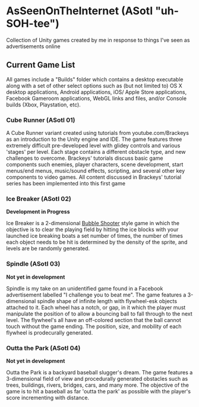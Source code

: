 # AsSeenOnTheInternet (ASotI "uh-SOH-tee")
Collection of Unity games created by me in response to things I've seen as advertisements online

## Current Game List
All games include a "Builds" folder which contains a desktop executable along with a set of other select options such as (but not limited to) OS X desktop applications, Android applications, iOS/ Apple Store applications, Facebook Gameroom applications, WebGL links and files, and/or Console builds (Xbox, Playstation, etc).

### Cube Runner (ASotI 01)
A Cube Runner variant created using tutorials from youtube.com/Brackeys as an introduction to the Unity engine and IDE.
The game features three extremely difficult pre-developed level with glidey controls and various 'stages' per level.
Each stage contains a different obstacle type, and new challenges to overcome.
Brackeys' tutorials discuss basic game components such enemies, player characters, scene development, start menus/end menus,
music/sound effects, scripting, and several other key components to video games.  All content discussed in Brackeys' tutorial series has
been implemented into this first game

### Ice Breaker (ASotI 02)
**Development in Progress**

Ice Breaker is a 2-dimensional [Bubble Shooter](http://www.bubblegame.org/) style game in which the objective is to clear the playing
field by hitting the ice blocks with your launched ice breaking boats a set number of times, the number of times each object needs to be hit 
is determined by the density of the sprite, and levels are be randomly generated.

### Spindle (ASotI 03)
**Not yet in development**

Spindle is my take on an unidentified game found in a Facebook advertisement labelled "I challenge you to beat me".
The game features a 3-dimensional spindle shape of infinite length with flywheel-esk objects attached to it.  Each wheel has a notch, or
gap, in it which the player must manipulate the position of to allow a bouncing ball to fall through to the next level.  The flywheel's 
all have an off-colored section that the ball cannot touch without the game ending.  The position, size, and mobility of each flywheel is
prodecurally generated.

### Outta the Park (ASotI 04)
**Not yet in development**

Outta the Park is a backyard baseball slugger's dream.  The game features a 3-dimensional field of view and procedurally generated
obstacles such as trees, buildings, rivers, bridges, cars, and many more.  The objective of the game is to hit a baseball as far 'outta
the park' as possible with the player's score incrementing with distance.  

